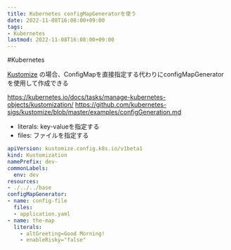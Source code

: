 ```yaml
---
title: Kubernetes configMapGeneratorを使う
date: 2022-11-08T16:08:00+09:00
tags:
- Kubernetes
lastmod: 2022-11-08T16:08:00+09:00
---
```


\#Kubernetes

[Kustomize](note/Kustomize.md) の場合、ConfigMapを直接指定する代わりにconfigMapGeneratorを使用して作成できる

<https://kubernetes.io/docs/tasks/manage-kubernetes-objects/kustomization/>
https://github.com/kubernetes-sigs/kustomize/blob/master/examples/configGeneration.md

* literals: key-valueを指定する
* files: ファイルを指定する

````yaml
apiVersion: kustomize.config.k8s.io/v1beta1
kind: Kustomization
namePrefix: dev-
commonLabels:
  env: dev
resources:
- ./../../base
configMapGenerator:
- name: config-file
  files:
  - application.yaml
- name: the-map
  literals:
    - altGreeting=Good Morning!
    - enableRisky="false"
````

